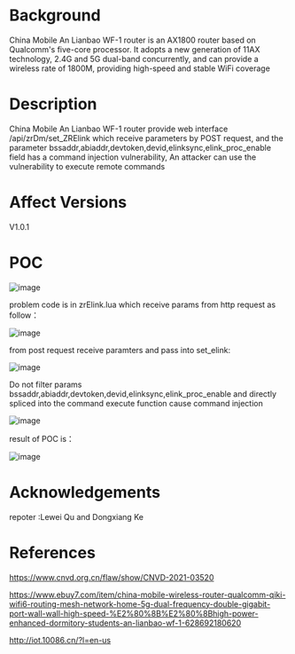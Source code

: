 # Background
China Mobile An Lianbao WF-1 router is an AX1800 router based on Qualcomm's five-core processor. It adopts a new generation of 11AX technology, 2.4G and 5G dual-band concurrently, and can provide a wireless rate of 1800M, providing high-speed and stable WiFi coverage

# Description
China Mobile An Lianbao WF-1 router provide web interface /api/zrDm/set_ZRElink which receive parameters by POST request, and the parameter bssaddr,abiaddr,devtoken,devid,elinksync,elink_proc_enable field has a command injection vulnerability, An attacker can use the vulnerability to execute remote commands

# Affect Versions
V1.0.1

# POC
![image](https://user-images.githubusercontent.com/13774458/113555763-05820080-962e-11eb-9366-0f79f83edd7a.png)

problem code is in zrElink.lua which receive params from http request as follow：

![image](https://user-images.githubusercontent.com/13774458/113552167-568ef600-9628-11eb-92e4-cbc308e54726.png)

from post request receive paramters and pass into set_elink:

![image](https://user-images.githubusercontent.com/13774458/113552219-673f6c00-9628-11eb-977b-586c355f7d5e.png)

Do not filter params bssaddr,abiaddr,devtoken,devid,elinksync,elink_proc_enable and directly spliced into the command execute function cause command injection

![image](https://user-images.githubusercontent.com/13774458/113552292-8a6a1b80-9628-11eb-9e29-e2d0f6d9e0b0.png)


result of POC is：

![image](https://user-images.githubusercontent.com/13774458/113555838-1d598480-962e-11eb-9052-239d75cb83b5.png)

# Acknowledgements
repoter :Lewei Qu and Dongxiang Ke

# References
https://www.cnvd.org.cn/flaw/show/CNVD-2021-03520

https://www.ebuy7.com/item/china-mobile-wireless-router-qualcomm-qiki-wifi6-routing-mesh-network-home-5g-dual-frequency-double-gigabit-port-wall-wall-high-speed-%E2%80%8B%E2%80%8Bhigh-power-enhanced-dormitory-students-an-lianbao-wf-1-628692180620

http://iot.10086.cn/?l=en-us
